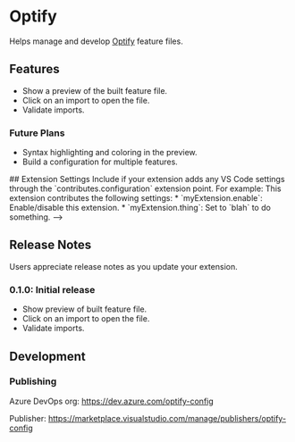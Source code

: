 # Optify

Helps manage and develop [Optify] feature files.

## Features

* Show a preview of the built feature file.
* Click on an import to open the file.
* Validate imports.

### Future Plans

* Syntax highlighting and coloring in the preview.
* Build a configuration for multiple features.

<!--
## Requirements

If you have any requirements or dependencies, add a section describing those and how to install and configure them.
-->

<!-->
## Extension Settings

Include if your extension adds any VS Code settings through the `contributes.configuration` extension point.

For example:

This extension contributes the following settings:

* `myExtension.enable`: Enable/disable this extension.
* `myExtension.thing`: Set to `blah` to do something.
-->

## Release Notes

Users appreciate release notes as you update your extension.

### 0.1.0: **Initial release**

* Show preview of built feature file.
* Click on an import to open the file.
* Validate imports.

## Development

### Publishing
Azure DevOps org: https://dev.azure.com/optify-config

Publisher: https://marketplace.visualstudio.com/manage/publishers/optify-config

[optify]: https://github.com/juharris/optify